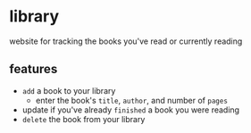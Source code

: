 # library
website for tracking the books you've read or currently reading

## features

- `add` a book to your library
  - enter the book's `title`, `author`, and number of `pages`
- update if you've already `finished` a book you were reading
- `delete` the book from your library
